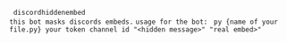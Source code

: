 ` discordhiddenembed`  
` this bot masks discords embeds. `
` usage for the bot: `
` py {name of your file.py} your token channel id "<hidden message>" "real embed>"`
